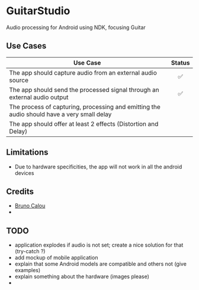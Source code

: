# GuitarStudio
Audio processing for Android using NDK, focusing Guitar

## Use Cases
| Use Case | Status |
|----------|:--------:|
| The app should capture audio from an external audio source | :white_check_mark: |
| The app should send the processed signal through an external audio output | :white_check_mark: |
| The process of capturing, processing and emitting the audio should have a very small delay |  | 
| The app should offer at least 2 effects (Distortion and Delay) |  | 

## Limitations
* Due to hardware specificities, the app will not work in all the android devices

## Credits
* [Bruno Calou](https://github.com/brunocalou)
* 
## TODO
* application explodes if audio is not set; create a nice solution for that (try-catch ?)
* add mockup of mobile application
* explain that some Android models are compatible and others not (give examples)
* explain something about the hardware (images please)
* 

